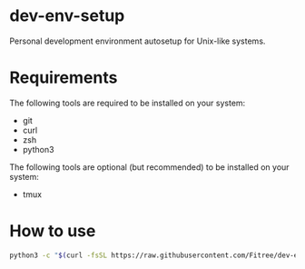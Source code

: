 # dev-env-setup
Personal development environment autosetup for Unix-like systems.

# Requirements

The following tools are required to be installed on your system:
- git
- curl 
- zsh
- python3

The following tools are optional (but recommended) to be installed on your system:
- tmux

# How to use

```bash
python3 -c "$(curl -fsSL https://raw.githubusercontent.com/Fitree/dev-env-setup/refs/heads/main/scripts/autosetup.py)"
```
